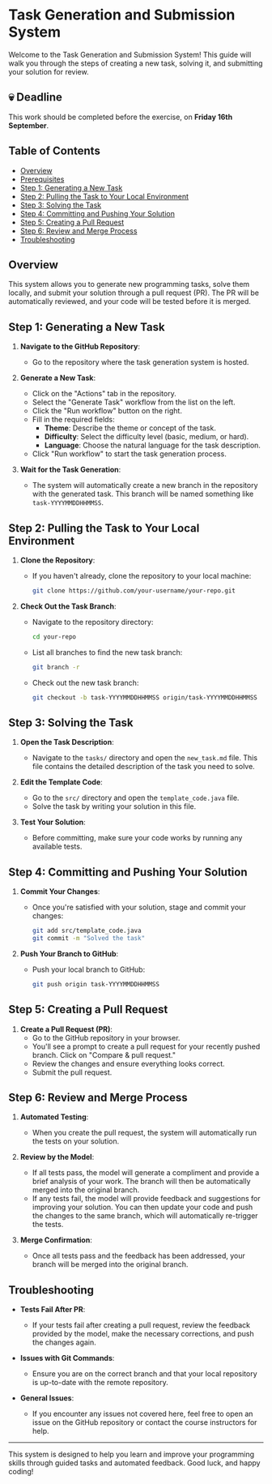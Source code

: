 # Task Generation and Submission System

Welcome to the Task Generation and Submission System! This guide will walk you through the steps of creating a new task, solving it, and submitting your solution for review.

## 💀 Deadline
 This work should be completed before the exercise, on **Friday 16th September**.

## Table of Contents

- [Overview](#overview)
- [Prerequisites](#prerequisites)
- [Step 1: Generating a New Task](#step-1-generating-a-new-task)
- [Step 2: Pulling the Task to Your Local Environment](#step-2-pulling-the-task-to-your-local-environment)
- [Step 3: Solving the Task](#step-3-solving-the-task)
- [Step 4: Committing and Pushing Your Solution](#step-4-committing-and-pushing-your-solution)
- [Step 5: Creating a Pull Request](#step-5-creating-a-pull-request)
- [Step 6: Review and Merge Process](#step-6-review-and-merge-process)
- [Troubleshooting](#troubleshooting)

## Overview

This system allows you to generate new programming tasks, solve them locally, and submit your solution through a pull request (PR). The PR will be automatically reviewed, and your code will be tested before it is merged.

## Step 1: Generating a New Task

1. **Navigate to the GitHub Repository**:
   - Go to the repository where the task generation system is hosted.

2. **Generate a New Task**:
   - Click on the "Actions" tab in the repository.
   - Select the "Generate Task" workflow from the list on the left.
   - Click the "Run workflow" button on the right.
   - Fill in the required fields:
     - **Theme**: Describe the theme or concept of the task.
     - **Difficulty**: Select the difficulty level (basic, medium, or hard).
     - **Language**: Choose the natural language for the task description.
   - Click "Run workflow" to start the task generation process.

3. **Wait for the Task Generation**:
   - The system will automatically create a new branch in the repository with the generated task. This branch will be named something like `task-YYYYMMDDHHMMSS`.

## Step 2: Pulling the Task to Your Local Environment

1. **Clone the Repository**:
   - If you haven't already, clone the repository to your local machine:
     ```bash
     git clone https://github.com/your-username/your-repo.git
     ```

2. **Check Out the Task Branch**:
   - Navigate to the repository directory:
     ```bash
     cd your-repo
     ```
   - List all branches to find the new task branch:
     ```bash
     git branch -r
     ```
   - Check out the new task branch:
     ```bash
     git checkout -b task-YYYYMMDDHHMMSS origin/task-YYYYMMDDHHMMSS
     ```

## Step 3: Solving the Task

1. **Open the Task Description**:
   - Navigate to the `tasks/` directory and open the `new_task.md` file. This file contains the detailed description of the task you need to solve.

2. **Edit the Template Code**:
   - Go to the `src/` directory and open the `template_code.java` file.
   - Solve the task by writing your solution in this file.

3. **Test Your Solution**:
   - Before committing, make sure your code works by running any available tests.

## Step 4: Committing and Pushing Your Solution

1. **Commit Your Changes**:
   - Once you're satisfied with your solution, stage and commit your changes:
     ```bash
     git add src/template_code.java
     git commit -m "Solved the task"
     ```

2. **Push Your Branch to GitHub**:
   - Push your local branch to GitHub:
     ```bash
     git push origin task-YYYYMMDDHHMMSS
     ```

## Step 5: Creating a Pull Request

1. **Create a Pull Request (PR)**:
   - Go to the GitHub repository in your browser.
   - You'll see a prompt to create a pull request for your recently pushed branch. Click on "Compare & pull request."
   - Review the changes and ensure everything looks correct.
   - Submit the pull request.

## Step 6: Review and Merge Process

1. **Automated Testing**:
   - When you create the pull request, the system will automatically run the tests on your solution.

2. **Review by the Model**:
   - If all tests pass, the model will generate a compliment and provide a brief analysis of your work. The branch will then be automatically merged into the original branch.
   - If any tests fail, the model will provide feedback and suggestions for improving your solution. You can then update your code and push the changes to the same branch, which will automatically re-trigger the tests.

3. **Merge Confirmation**:
   - Once all tests pass and the feedback has been addressed, your branch will be merged into the original branch.

## Troubleshooting

- **Tests Fail After PR**:
  - If your tests fail after creating a pull request, review the feedback provided by the model, make the necessary corrections, and push the changes again.

- **Issues with Git Commands**:
  - Ensure you are on the correct branch and that your local repository is up-to-date with the remote repository.

- **General Issues**:
  - If you encounter any issues not covered here, feel free to open an issue on the GitHub repository or contact the course instructors for help.

---

This system is designed to help you learn and improve your programming skills through guided tasks and automated feedback. Good luck, and happy coding!